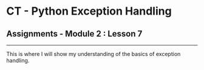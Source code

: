 # CT - Python Exception Handling

## Assignments - Module 2 : Lesson 7

---

This is where I will show my understanding of the basics of exception handling.
